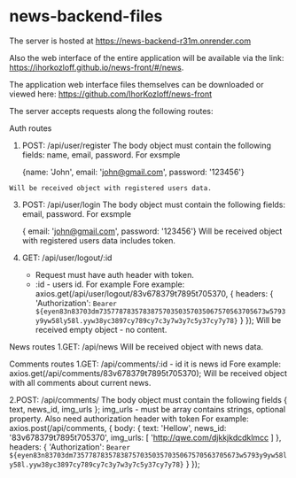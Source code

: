 # news-backend-files

The server is hosted at https://news-backend-r31m.onrender.com

Also the web interface of the entire application will be available via the link: https://ihorkozloff.github.io/news-front/#/news.

The application web interface files themselves can be downloaded or viewed here: https://github.com/IhorKozloff/news-front 


The server accepts requests along the following routes:

  Auth routes
  1. POST: /api/user/register 
      The body object must contain the following fields: name, email, password.
     For exsmple

     {name: 'John', email: 'john@gmail.com', password: '123456'}
     
    Will be received object with registered users data.
     
  3. POST: /api/user/login
     The body object must contain the following fields: email, password.
     For exsmple

     { email: 'john@gmail.com', password: '123456'}
     Will be received object with registered users data includes token.
     
  5. GET: /api/user/logout/:id
       - Request must have auth header with token.
       - :id - users id. For example
    Fore example:
    axios.get(/api/user/logout/83v678379t7895t705370, {
        headers: {
                    'Authorization': `Bearer ${eyen83n83703dm735778783578387570350357035067570563705673w5793y9yw58ly58l.yyw38yc3897cy789cy7c3y7w3y7c5y37cy7y78}`
        }
    });
    Will be received empty object - no content.

  News routes
  1.GET: /api/news
    Will be received object with news data.

  Comments routes
  1.GET: /api/comments/:id
      - id it is news id
    Fore example:
    axios.get(/api/comments/83v678379t7895t705370);
    Will be received object with all comments about current news.

  2.POST: /api/comments/ 
    The body object must contain the following fields { text, news_id, img_urls }; img_urls - must be array contains strings, optional property.
    Also need authorization header with token
    For example:
    axios.post(/api/comments, {
      body: {
        text: 'Hellow',
        news_id: '83v678379t7895t705370',
        img_urls: [
          'http://qwe.com/djkkjkdcdklmcc
        ]
      },
        headers: {
          'Authorization': `Bearer ${eyen83n83703dm735778783578387570350357035067570563705673w5793y9yw58ly58l.yyw38yc3897cy789cy7c3y7w3y7c5y37cy7y78}`
        }
    });

  
    
     
